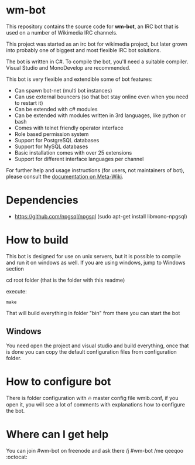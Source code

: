 # wm-bot

This repository contains the source code for **wm-bot**, an IRC bot that is
used on a number of Wikimedia IRC channels.

This project was started as an irc bot for wikimedia project, but later grown
into probably one of biggest and most flexible IRC bot solutions.

The bot is written in C#. To compile the bot, you'll need a suitable compiler.
Visual Studio and MonoDevelop are recommended.

This bot is very flexible and extendible some of bot features:

* Can spawn bot-net (multi bot instances)
* Can use external bouncers (so that bot stay online even when you need to restart it)
* Can be extended with c# modules
* Can be extended with modules written in 3rd languages, like python or bash
* Comes with telnet friendly operator interface
* Role based permission system
* Support for PostgreSQL databases
* Support for MySQL databases
* Basic installation comes with over 25 extensions
* Support for different interface languages per channel

For further help and usage instructions (for users, not maintainers of bot),
please consult the [documentation on Meta-Wiki](https://meta.wikimedia.org/wiki/Wm-bot).

Dependencies
===============
* https://github.com/npgsql/npgsql (sudo apt-get install libmono-npgsql)

How to build
===============

This bot is designed for use on unix servers, but it is possible to compile and run it
on windows as well. If you are using windows, jump to Windows section

cd root folder (that is the folder with this readme)

execute:
```
make
```

That will build everything in folder "bin" from there you can start the bot


Windows
-------------
You need open the project and visual studio and build everything, once that is done
you can copy the default configuration files from configuration folder.

How to configure bot
=====================

There is folder configuration with :fire: master config file wmib.conf, if you open it,
you will see a lot of comments with explanations how to configure the bot.


Where can I get help
=====================

You can join #wm-bot on freenode and ask there
/j #wm-bot
/me qeeqoo
:octocat:
